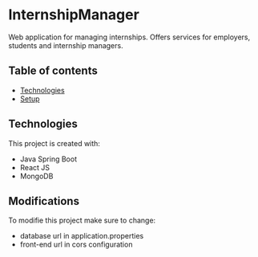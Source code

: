 # InternshipManager
Web application for managing internships. Offers services for employers, students and internship managers.

## Table of contents
* [Technologies](#technologies)
* [Setup](#setup)

## Technologies
This project is created with:
* Java Spring Boot
* React JS
* MongoDB

## Modifications
To modifie this project make sure to change:
* database url in application.properties
* front-end url in cors configuration